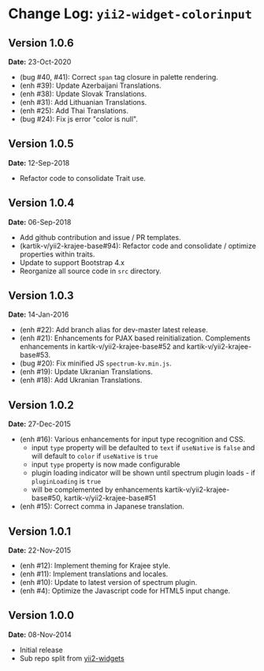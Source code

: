 # Change Log: `yii2-widget-colorinput`

## Version 1.0.6

**Date:** 23-Oct-2020

- (bug #40, #41): Correct `span` tag closure in palette rendering.
- (enh #39): Update Azerbaijani Translations.
- (enh #38): Update Slovak Translations.
- (enh #31): Add Lithuanian Translations.
- (enh #25): Add Thai Translations.
- (bug #24): Fix js error "color is null".

## Version 1.0.5

**Date:** 12-Sep-2018

- Refactor code to consolidate Trait use.

## Version 1.0.4

**Date:** 06-Sep-2018

- Add github contribution and issue / PR templates.
- (kartik-v/yii2-krajee-base#94): Refactor code and consolidate / optimize properties within traits.
- Update to support Bootstrap 4.x
- Reorganize all source code in `src` directory.

## Version 1.0.3

**Date:** 14-Jan-2016

- (enh #22): Add branch alias for dev-master latest release.
- (enh #21): Enhancements for PJAX based reinitialization. Complements enhancements in kartik-v/yii2-krajee-base#52 and kartik-v/yii2-krajee-base#53.
- (bug #20): Fix minified JS `spectrum-kv.min.js`.
- (enh #19): Update Ukranian Translations.
- (enh #18): Add Ukranian Translations.

## Version 1.0.2

**Date:** 27-Dec-2015

- (enh #16): Various enhancements for input type recognition and CSS.
  - input `type` property will be defaulted to `text` if `useNative` is `false` and will default to `color` if `useNative` is `true`
  - input `type` property is now made configurable
  - plugin loading indicator will be shown until spectrum plugin loads - if `pluginLoading` is `true`
  - will be complemented by enhancements kartik-v/yii2-krajee-base#50, kartik-v/yii2-krajee-base#51
- (enh #15): Correct comma in Japanese translation.

## Version 1.0.1

**Date:** 22-Nov-2015

- (enh #12): Implement theming for Krajee style.
- (enh #11): Implement translations and locales.
- (enh #10): Update to latest version of spectrum plugin.
- (enh #4): Optimize the Javascript code for HTML5 input change.

## Version 1.0.0

**Date:** 08-Nov-2014

- Initial release
- Sub repo split from [yii2-widgets](https://github.com/kartik-v/yii2-widgets)
